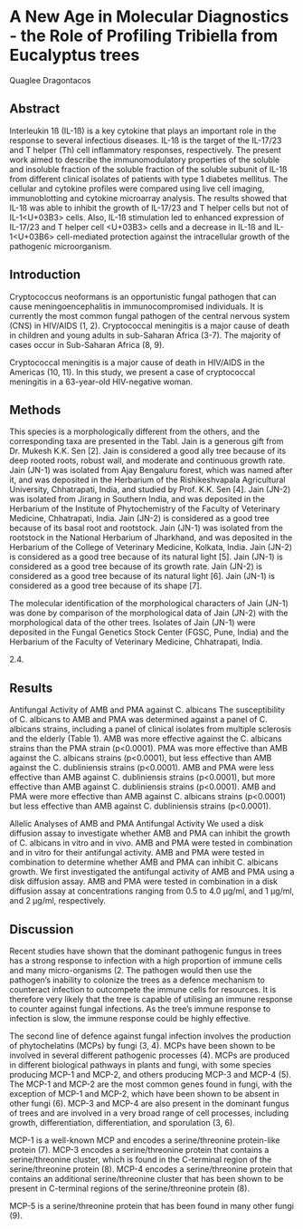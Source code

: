 # A New Age in Molecular Diagnostics - the Role of Profiling Tribiella from Eucalyptus trees
Quaglee Dragontacos


## Abstract
Interleukin 1ß (IL-1ß) is a key cytokine that plays an important role in the response to several infectious diseases. IL-1ß is the target of the IL-17/23 and T helper (Th) cell inflammatory responses, respectively. The present work aimed to describe the immunomodulatory properties of the soluble and insoluble fraction of the soluble fraction of the soluble subunit of IL-1ß from different clinical isolates of patients with type 1 diabetes mellitus. The cellular and cytokine profiles were compared using live cell imaging, immunoblotting and cytokine microarray analysis. The results showed that IL-1ß was able to inhibit the growth of IL-17/23 and T helper cells but not of IL-1<U+03B3> cells. Also, IL-1ß stimulation led to enhanced expression of IL-17/23 and T helper cell <U+03B3> cells and a decrease in IL-1ß and IL-1<U+03B6> cell-mediated protection against the intracellular growth of the pathogenic microorganism.


## Introduction
Cryptococcus neoformans is an opportunistic fungal pathogen that can cause meningoencephalitis in immunocompromised individuals. It is currently the most common fungal pathogen of the central nervous system (CNS) in HIV/AIDS (1, 2). Cryptococcal meningitis is a major cause of death in children and young adults in sub-Saharan Africa (3-7). The majority of cases occur in Sub-Saharan Africa (8, 9).

Cryptococcal meningitis is a major cause of death in HIV/AIDS in the Americas (10, 11). In this study, we present a case of cryptococcal meningitis in a 63-year-old HIV-negative woman.


## Methods
This species is a morphologically different from the others, and the corresponding taxa are presented in the Tabl. Jain is a generous gift from Dr. Mukesh K.K. Sen [2]. Jain is considered a good ally tree because of its deep rooted roots, robust wall, and moderate and continuous growth rate. Jain (JN-1) was isolated from Ajay Bengaluru forest, which was named after it, and was deposited in the Herbarium of the Rishikeshvapala Agricultural University, Chhatrapati, India, and studied by Prof. K.K. Sen [4]. Jain (JN-2) was isolated from Jirang in Southern India, and was deposited in the Herbarium of the Institute of Phytochemistry of the Faculty of Veterinary Medicine, Chhatrapati, India. Jain (JN-2) is considered as a good tree because of its basal root and rootstock. Jain (JN-1) was isolated from the rootstock in the National Herbarium of Jharkhand, and was deposited in the Herbarium of the College of Veterinary Medicine, Kolkata, India. Jain (JN-2) is considered as a good tree because of its natural light [5]. Jain (JN-1) is considered as a good tree because of its growth rate. Jain (JN-2) is considered as a good tree because of its natural light [6]. Jain (JN-1) is considered as a good tree because of its shape [7].

The molecular identification of the morphological characters of Jain (JN-1) was done by comparison of the morphological data of Jain (JN-2) with the morphological data of the other trees. Isolates of Jain (JN-1) were deposited in the Fungal Genetics Stock Center (FGSC, Pune, India) and the Herbarium of the Faculty of Veterinary Medicine, Chhatrapati, India.

2.4.


## Results
Antifungal Activity of AMB and PMA against C. albicans
The susceptibility of C. albicans to AMB and PMA was determined against a panel of C. albicans strains, including a panel of clinical isolates from multiple sclerosis and the elderly (Table 1). AMB was more effective against the C. albicans strains than the PMA strain (p<0.0001). PMA was more effective than AMB against the C. albicans strains (p<0.0001), but less effective than AMB against the C. dubliniensis strains (p<0.0001). AMB and PMA were less effective than AMB against C. dubliniensis strains (p<0.0001), but more effective than AMB against C. dubliniensis strains (p<0.0001). AMB and PMA were more effective than AMB against C. albicans strains (p<0.0001) but less effective than AMB against C. dubliniensis strains (p<0.0001).

Allelic Analyses of AMB and PMA Antifungal Activity
We used a disk diffusion assay to investigate whether AMB and PMA can inhibit the growth of C. albicans in vitro and in vivo. AMB and PMA were tested in combination and in vitro for their antifungal activity. AMB and PMA were tested in combination to determine whether AMB and PMA can inhibit C. albicans growth. We first investigated the antifungal activity of AMB and PMA using a disk diffusion assay. AMB and PMA were tested in combination in a disk diffusion assay at concentrations ranging from 0.5 to 4.0 µg/ml, and 1 µg/ml, and 2 µg/ml, respectively.


## Discussion
Recent studies have shown that the dominant pathogenic fungus in trees has a strong response to infection with a high proportion of immune cells and many micro-organisms (2. The pathogen would then use the pathogen’s inability to colonize the trees as a defence mechanism to counteract infection to outcompete the immune cells for resources. It is therefore very likely that the tree is capable of utilising an immune response to counter against fungal infections. As the tree’s immune response to infection is slow, the immune response could be highly effective.

The second line of defence against fungal infection involves the production of phytochelatins (MCPs) by fungi (3, 4). MCPs have been shown to be involved in several different pathogenic processes (4). MCPs are produced in different biological pathways in plants and fungi, with some species producing MCP-1 and MCP-2, and others producing MCP-3 and MCP-4 (5). The MCP-1 and MCP-2 are the most common genes found in fungi, with the exception of MCP-1 and MCP-2, which have been shown to be absent in other fungi (6). MCP-3 and MCP-4 are also present in the dominant fungus of trees and are involved in a very broad range of cell processes, including growth, differentiation, differentiation, and sporulation (3, 6).

MCP-1 is a well-known MCP and encodes a serine/threonine protein-like protein (7). MCP-3 encodes a serine/threonine protein that contains a serine/threonine cluster, which is found in the C-terminal region of the serine/threonine protein (8). MCP-4 encodes a serine/threonine protein that contains an additional serine/threonine cluster that has been shown to be present in C-terminal regions of the serine/threonine protein (8).

MCP-5 is a serine/threonine protein that has been found in many other fungi (9).
